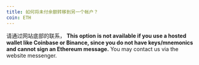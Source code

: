 ```yaml
---
title: 如何将未付余额转移到另一个帐户？
coin: ETH
---
```


请通过网站底部的联系， **This option is not available if you use a hosted wallet like Coinbase or Binance, since you do not have keys/mnemonics and cannot sign an Ethereum message.** You may contact us via the website messenger.
